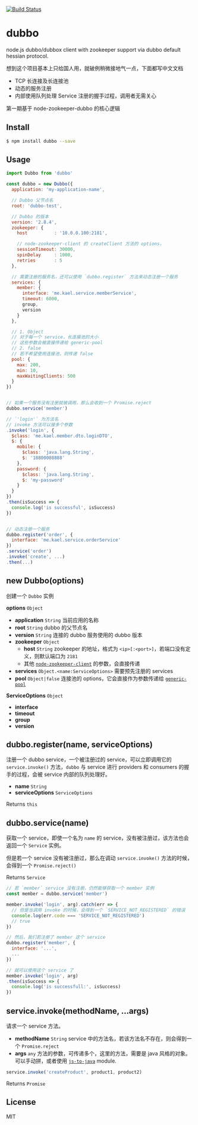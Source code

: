 [![Build Status](https://travis-ci.org/kaelzhang/node-dubbo.svg?branch=master)](https://travis-ci.org/kaelzhang/node-dubbo)
<!-- optional appveyor tst
[![Windows Build Status](https://ci.appveyor.com/api/projects/status/github/kaelzhang/node-dubbo?branch=master&svg=true)](https://ci.appveyor.com/project/kaelzhang/node-dubbo)
-->
<!-- optional npm version
[![NPM version](https://badge.fury.io/js/dubbo.svg)](http://badge.fury.io/js/dubbo)
-->
<!-- optional npm downloads
[![npm module downloads per month](http://img.shields.io/npm/dm/dubbo.svg)](https://www.npmjs.org/package/dubbo)
-->
<!-- optional dependency status
[![Dependency Status](https://david-dm.org/kaelzhang/node-dubbo.svg)](https://david-dm.org/kaelzhang/node-dubbo)
-->

# dubbo

node.js dubbo/dubbox client with zookeeper support via dubbo default hessian protocol.

想到这个项目基本上只给国人用，就破例稍微接地气一点，下面都写中文文档

- TCP 长连接及长连接池
- 动态的服务注册
- 内部使用队列处理 Service 注册的握手过程，调用者无需关心

第一期基于 node-zookeeper-dubbo 的核心逻辑

## Install

```sh
$ npm install dubbo --save
```

## Usage

```js
import Dubbo from 'dubbo'

const dubbo = new Dubbo({
  application: 'my-application-name',

  // Dubbo 父节点名
  root: 'dubbo-test',

  // Dubbo 的版本
  version: '2.8.4',
  zookeeper: {
    host          : '10.0.0.100:2181',

    // node-zookeeper-client 的 createClient 方法的 options，
    sessionTimeout: 30000,
    spinDelay     : 1000,
    retries       : 5
  },

  // 需要注册的服务名，还可以使用 `dubbo.register` 方法来动态注册一个服务
  services: {
    member: {
      interface: 'me.kael.service.memberService',
      timeout: 6000,
      group,
      version
    }
  },

  // 1. Object
  // 对于每一个 service，长连接池的大小
  // 这些参数会被直接传递给 generic-pool
  // 2. false
  // 若不希望使用连接池，则传递 false
  pool: {
    max: 200,
    min: 10,
    maxWaitingClients: 500
  }
})


// 如果一个服务没有注册就被调用，那么会收到一个 Promise.reject
dubbo.service('member')

// `'login'` 为方法名
// invoke 方法可以接多个参数
.invoke('login', {
  $class: 'me.kael.member.dto.loginDTO',
  $: {
    mobile: {
      $class: 'java.lang.String',
      $: '18800008888'
    },
    password: {
      $class: 'java.lang.String',
      $: 'my-password'
    }
  }
})
.then(isSuccess => {
  console.log('is successful', isSuccess)
})


// 动态注册一个服务
dubbo.register('order', {
  interface: 'me.kael.service.orderService'
})
.service('order')
.invoke('create', ...)
.then(...)
```

## new Dubbo(options)

创建一个 `Dubbo` 实例

**options** `Object`

- **application** `String` 当前应用的名称
- **root** `String` dubbo 的父节点名
- **version** `String` 连接的 dubbo 服务使用的 dubbo 版本
- **zookeeper** `Object`
  - **host** `String` zookeeper 的地址，格式为 `<ip>[:<port>]`，若端口没有定义，则默认端口为 `2181`
  - 其他 [`node-zookeeper-client`](https://www.npmjs.com/package/node-zookeeper-client) 的参数，会直接传递
- **services** `Object.<name:ServiceOptions>` 需要预先注册的 services
- **pool** `Object|false` 连接池的 options，它会直接作为参数传递给 [`generic-pool`](https://www.npmjs.com/package/generic-pool)


**ServiceOptions** `Object`

- **interface**
- **timeout**
- **group**
- **version**

## dubbo.register(name, serviceOptions)

注册一个 dubbo service，一个被注册过的 service，可以立即调用它的 `service.invoke()` 方法，`dubbo` 与 service 进行 providers 和 consumers 的握手的过程，会被 service 内部的队列处理好。

- **name** `String`
- **serviceOptions** `ServiceOptions`

Returns `this`

## dubbo.service(name)

获取一个 service，即使一个名为 `name` 的 service，没有被注册过，该方法也会返回一个 `Service` 实例。

但是若一个 service 没有被注册过，那么在调动 `service.invoke()` 方法的时候，会得到一个 `Promise.reject()`

Returns `Service`


```js
// 若 `member` service 没有注册，仍然能够获取一个 member 实例
const member = dubbo.service('member')

member.invoke('login', arg).catch(err => {
  // 但是当调用 invoke 的时候，会得到一个 `SERVICE_NOT_REGISTERED` 的错误
  console.log(err.code === 'SERVICE_NOT_REGISTERED')
  // true
})

// 然后，我们若注册了 member 这个 service
dubbo.register('member', {
  interface: '...',
  ...
})

// 就可以使用这个 service 了
member.invoke('login', arg)
.then(isSuccess => {
  console.log('is successfull:', isSuccess)
})
```

## service.invoke(methodName, ...args)

请求一个 service 方法。

- **methodName** `String` service 中的方法名，若该方法名不存在，则会得到一个 `Promise.reject`
- **args** `any` 方法的参数，可传递多个，这里的方法，需要是 java 风格的对象。可以手动拼，或者使用 [`js-to-java`](https://www.npmjs.com/package/js-to-java) module.

```js
service.invoke('createProduct', product1, product2)
```

Returns `Promise`

## License

MIT
